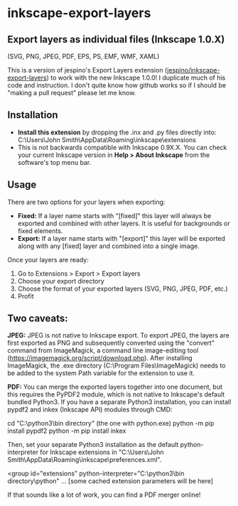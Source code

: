 # inkscape-export-layers
## Export layers as individual files (Inkscape 1.0.X)
(SVG, PNG, JPEG, PDF, EPS, PS, EMF, WMF, XAML)

This is a version of jespino's Export Layers extension ([jespino/inkscape-export-layers](https://github.com/jespino/inkscape-export-layers)) to work with the new Inkscape 1.0.0!
I duplicate much of his code and instruction. I don't quite know how github works so if I should be "making a pull request" please let me know.

## Installation
- **Install this extension** by dropping the .inx and .py files directly into: C:\Users\John Smith\AppData\Roaming\inkscape\extensions
- This is not backwards compatible with Inkscape 0.9X.X. You can check your current Inkscape version in **Help > About Inkscape** from the software's top menu bar.

## Usage
There are two options for your layers when exporting:
- **Fixed:** If a layer name starts with "[fixed]" this layer will always be exported and combined with other layers. It is useful for backgrounds or fixed elements.
- **Export:** If a layer name starts with "[export]" this layer will be exported along with any [fixed] layer and combined into a single image.

Once your layers are ready:
1. Go to Extensions > Export > Export layers
2. Choose your export directory
3. Choose the format of your exported layers (SVG, PNG, JPEG, PDF, etc.)
4. Profit

## Two caveats:
**JPEG:** JPEG is not native to Inkscape export. To export JPEG, the layers are first exported as PNG and subsequently converted using the "convert" command from ImageMagick, a command line image-editing tool (https://imagemagick.org/script/download.php). After installing ImageMagick, the .exe directory (C:\Program Files\ImageMagick) needs to be added to the system Path variable for the extension to use it.

**PDF:** You can merge the exported layers together into one document, but this requires the PyPDF2 module, which is not native to Inkscape's default bundled Python3. If you have a separate Python3 installation, you can install pypdf2 and inkex (Inkscape API) modules through CMD:

cd "C:\\python3\\bin directory" (the one with python.exe)
python -m pip install pypdf2
python -m pip install inkex

Then, set your separate Python3 installation as the
default python-interpreter for Inkscape extensions in
"C:\\Users\\John Smith\\AppData\\Roaming\\inkscape\\preferences.xml".

<group
id="extensions" <!--add the line below!-->
python-interpreter="C:\\python3\\bin directory\\python"
... [some cached extension parameters will be here]
>

If that sounds like a lot of work, you can find a PDF merger online!
